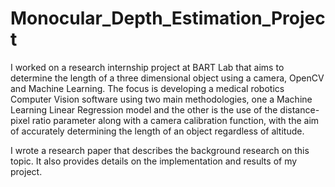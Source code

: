 # Monocular_Depth_Estimation_Project

I worked on a research internship project at BART Lab that aims to determine the length of a three dimensional object using a camera, OpenCV and Machine Learning. The focus is developing a medical robotics Computer Vision software using two main methodologies, one a Machine Learning Linear Regression model and the other is the use of the distance-pixel ratio parameter along with a camera calibration function, with the aim of accurately determining the length of an object regardless of altitude.

I wrote a research paper that describes the background research on this topic. It also provides details on the implementation and results of my project. 
